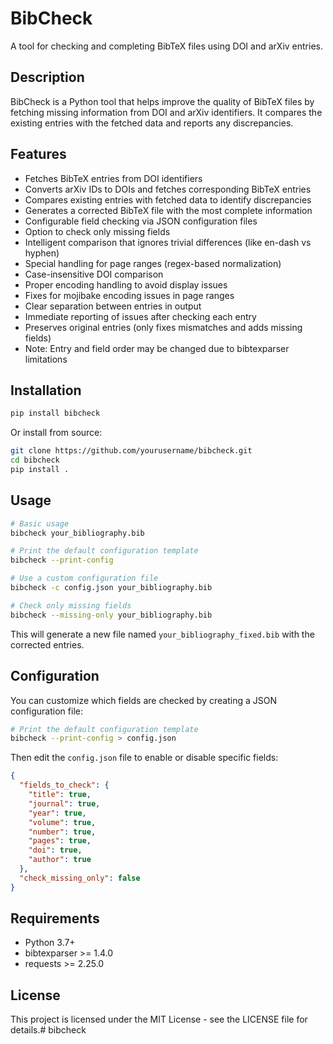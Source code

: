 # BibCheck

A tool for checking and completing BibTeX files using DOI and arXiv entries.

## Description

BibCheck is a Python tool that helps improve the quality of BibTeX files by fetching missing information from DOI and arXiv identifiers. It compares the existing entries with the fetched data and reports any discrepancies.

## Features

- Fetches BibTeX entries from DOI identifiers
- Converts arXiv IDs to DOIs and fetches corresponding BibTeX entries
- Compares existing entries with fetched data to identify discrepancies
- Generates a corrected BibTeX file with the most complete information
- Configurable field checking via JSON configuration files
- Option to check only missing fields
- Intelligent comparison that ignores trivial differences (like en-dash vs hyphen)
- Special handling for page ranges (regex-based normalization)
- Case-insensitive DOI comparison
- Proper encoding handling to avoid display issues
- Fixes for mojibake encoding issues in page ranges
- Clear separation between entries in output
- Immediate reporting of issues after checking each entry
- Preserves original entries (only fixes mismatches and adds missing fields)
- Note: Entry and field order may be changed due to bibtexparser limitations

## Installation

```bash
pip install bibcheck
```

Or install from source:

```bash
git clone https://github.com/yourusername/bibcheck.git
cd bibcheck
pip install .
```

## Usage

```bash
# Basic usage
bibcheck your_bibliography.bib

# Print the default configuration template
bibcheck --print-config

# Use a custom configuration file
bibcheck -c config.json your_bibliography.bib

# Check only missing fields
bibcheck --missing-only your_bibliography.bib
```

This will generate a new file named `your_bibliography_fixed.bib` with the corrected entries.

## Configuration

You can customize which fields are checked by creating a JSON configuration file:

```bash
# Print the default configuration template
bibcheck --print-config > config.json
```

Then edit the `config.json` file to enable or disable specific fields:

```json
{
  "fields_to_check": {
    "title": true,
    "journal": true,
    "year": true,
    "volume": true,
    "number": true,
    "pages": true,
    "doi": true,
    "author": true
  },
  "check_missing_only": false
}
```
## Requirements

- Python 3.7+
- bibtexparser >= 1.4.0
- requests >= 2.25.0

## License

This project is licensed under the MIT License - see the LICENSE file for details.# bibcheck
